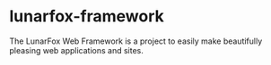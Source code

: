 # lunarfox-framework
The LunarFox Web Framework is a project to easily make beautifully pleasing web applications and sites.
